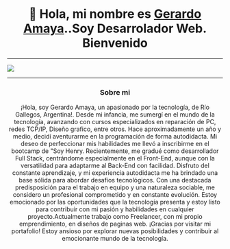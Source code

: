 <div align="center"> <h1 color="green">👋 Hola, mi nombre es <a  href="https://gerardoamaya.site/"  target="_blank">Gerardo Amaya</a>..Soy Desarrolador Web. Bienvenido</h1></div>
<hr/>
<img src="https://res.cloudinary.com/ds6lr1r9k/image/upload/v1710722644/PRODUCTOS%20VARIOS/bpbgdms4bklu0fdfbh2w.gif"/>
<hr/>

<div align="center"> <h3>Sobre mi</h3>
<p>¡Hola, soy Gerardo Amaya, un apasionado por la tecnología, de Río Gallegos, Argentina!. Desde mi infancia, me sumergí en el mundo de la tecnología, avanzando con cursos especializados en reparación de PC, redes TCP/IP, Diseño grafico, entre otros. Hace aproximadamente un año y medio, decidí aventurarme en la programación de forma autodidacta. Mi deseo de perfeccionar mis habilidades me llevó a inscribirme en el bootcamp de "Soy Henry. Recientemente, me gradué como desarrollador Full Stack, centrándome especialmente en el Front-End, aunque con la versatilidad para adaptarme al Back-End con facilidad. Disfruto del constante aprendizaje, y mi experiencia autodidacta me ha brindado una base sólida para abordar desafíos tecnológicos. Con una destacada predisposición para el trabajo en equipo y una naturaleza sociable, me considero un profesional comprometido y en constante evolución. Estoy emocionado por las oportunidades que la tecnología presenta y estoy listo para contribuir con mi pasión y habilidades en cualquier proyecto.Actualmente trabajo como Freelancer, con mi propio emprendimiento, en diseños de paginas web. ¡Gracias por visitar mi portafolio! Estoy ansioso por explorar nuevas posibilidades y contribuir al emocionante mundo de la tecnología.</p>
</div>
